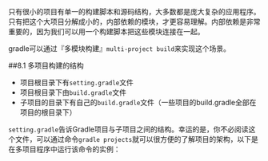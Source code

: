 只有很小的项目有单一的构建脚本和源码结构，大多数都是庞大复杂的应用程序。只有把这个大项目分解成小的，内部依赖的模块，才更容易理解。内部依赖是非常重要的，因为我们可以用一个构建脚本把这些模块连接在一起。

gradle可以通过『多模块构建』`multi-project build`来实现这个场景。


##8.1 多项目构建的结构

* 项目根目录下有`setting.gradle`文件
* 项目根目录下由`build.gradle`文件
* 子项目的目录下有自己的`build.gradle`文件（一些项目的build.gradle全部在项目的根目录下）

`setting.gradle`告诉Gradle项目与子项目之间的结构。幸运的是，你不必阅读这个文件，可以通过命令`gradle projects`就可以很方便的了解项目的架构，以下是在多项目程序中运行该命令的实例：

